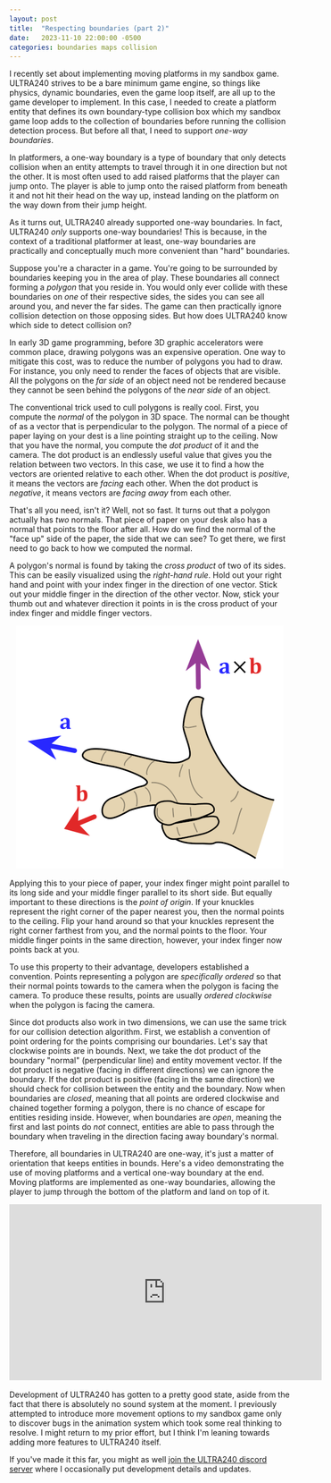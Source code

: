 ```yaml
---
layout: post
title:  "Respecting boundaries (part 2)"
date:   2023-11-10 22:00:00 -0500
categories: boundaries maps collision
---
```


I recently set about implementing moving platforms in my sandbox game. ULTRA240
strives to be a bare minimum game engine, so things like physics, dynamic
boundaries, even the game loop itself, are all up to the game developer to
implement. In this case, I needed to create a platform entity that defines its
own boundary-type collision box which my sandbox game loop adds to the
collection of boundaries before running the collision detection process.
But before all that, I need to support *one-way boundaries*.

In platformers, a one-way boundary is a type of boundary that only detects
collision when an entity attempts to travel through it in one direction but
not the other. It is most often used to add raised platforms that the player
can jump onto. The player is able to jump onto the raised platform from beneath
it and not hit their head on the way up, instead landing on the platform on
the way down from their jump height.

<div style="text-align:center">
    <canvas id="jump" width="400" height="340"></canvas>
</div>

As it turns out, ULTRA240 already supported one-way boundaries. In fact,
ULTRA240 *only* supports one-way boundaries! This is because, in the context of
a traditional platformer at least, one-way boundaries are practically and
conceptually much more convenient than "hard" boundaries.

Suppose you're a character in a game. You're going to be surrounded by
boundaries keeping you in the area of play. These boundaries all connect
forming a *polygon* that you reside in. You would only ever collide with these
boundaries on *one* of their respective sides, the sides you can see all around
you, and never the far sides. The game can then practically ignore collision
detection on those opposing sides. But how does ULTRA240 know which side to
detect collision on?

In early 3D game programming, before 3D graphic accelerators were common place,
drawing polygons was an expensive operation. One way to mitigate this cost, was
to reduce the number of polygons you had to draw. For instance, you only need to
render the faces of objects that are visible. All the polygons on the *far side*
of an object need not be rendered because they cannot be seen behind the
polygons of the *near side* of an object.

The conventional trick used to cull polygons is really cool. First, you compute
the *normal* of the polygon in 3D space. The normal can be thought of as a
vector that is perpendicular to the polygon. The normal of a piece of paper
laying on your dest is a line pointing straight up to the ceiling. Now that you
have the normal, you compute the *dot product* of it and the camera. The dot
product is an endlessly useful value that gives you the relation between two
vectors. In this case, we use it to find a how the vectors are oriented relative
to each other. When the dot product is *positive*, it means the vectors are
*facing* each other. When the dot product is *negative*, it means vectors are
*facing away* from each other.

That's all you need, isn't it? Well, not so fast. It turns out that a polygon
actually has *two* normals. That piece of paper on your desk also has a normal
that points to the floor after all. How do we find the normal of the "face up"
side of the paper, the side that we can see? To get there, we first need to go
back to how we computed the normal.

A polygon's normal is found by taking the *cross product* of two of its sides.
This can be easily visualized using the *right-hand rule*. Hold out your right
hand and point with your index finger in the direction of one vector. Stick out
your middle finger in the direction of the other vector. Now, stick your thumb
out and whatever direction it points in is the cross product of your index
finger and middle finger vectors.

<div style="text-align: center">
    <img src="/static/right-hand-rule.png">
</div>

Applying this to your piece of paper, your index finger might point parallel to
its long side and your middle finger parallel to its short side. But equally
important to these directions is the *point of origin*. If your knuckles
represent the right corner of the paper nearest you, then the normal points to
the ceiling. Flip your hand around so that your knuckles represent the right
corner farthest from you, and the normal points to the floor. Your middle finger
points in the same direction, however, your index finger now points back at you.

To use this property to their advantage, developers established a convention.
Points representing a polygon are *specifically ordered* so that their normal
points towards to the camera when the polygon is facing the camera. To produce
these results, points are usually *ordered clockwise* when the polygon is
facing the camera.

Since dot products also work in two dimensions, we can use the same trick for
our collision detection algorithm. First, we establish a convention of point
ordering for the points comprising our boundaries. Let's say that clockwise
points are in bounds. Next, we take the dot product of the boundary "normal"
(perpendicular line) and entity movement vector. If the dot product is negative
(facing in different directions) we can ignore the boundary. If the dot
product is positive (facing in the same direction) we should check for
collision between the entity and the boundary. Now when boundaries are *closed*,
meaning that all points are ordered clockwise and chained together forming a
polygon, there is no chance of escape for entities residing inside. However,
when boundaries are *open*, meaning the first and last points do *not* connect,
entities are able to pass through the boundary when traveling in the direction
facing away boundary's normal.

Therefore, all boundaries in ULTRA240 are one-way, it's just a matter of
orientation that keeps entities in bounds. Here's a video demonstrating the use
of moving platforms and a vertical one-way boundary at the end. Moving
platforms are implemented as one-way boundaries, allowing the player to jump
through the bottom of the platform and land on top of it.

<iframe width="560" height="315" src="https://www.youtube.com/embed/WOMSUh3V4uo?si=GRvn0_8K63nJAco6" title="YouTube video player" frameborder="0" allow="accelerometer; autoplay; clipboard-write; encrypted-media; gyroscope; picture-in-picture; web-share" allowfullscreen></iframe>

Development of ULTRA240 has gotten to a pretty good state, aside from the fact
that there is absolutely no sound system at the moment. I previously attempted
to introduce more movement options to my sandbox game only to discover bugs in
the animation system which took some real thinking to resolve. I might return
to my prior effort, but I think I'm leaning towards adding more features to
ULTRA240 itself.

If you've made it this far, you might as well
[join the ULTRA240 discord server](https://discord.gg/5EtStpFzjQ) where I
occasionally put development details and updates.

<script>
function drawImage(ctx, src, x, y, dx, dy, alpha) {
  return new Promise(function(resolve) {
    const img = new Image()
    img.onload = function() {
        const prevAlpha = ctx.globalAlpha
        ctx.globalAlpha = alpha
        ctx.drawImage(img, x, y, dx, dy)
        ctx.globalAlpha = prevAlpha
        resolve()
    }
    img.src = src
  })
}

// Jump
{
  const canvas = document.getElementById('jump')
  const ctx = canvas.getContext('2d')
  ctx.lineWidth = 3
  drawImage(ctx, '/static/tux.png', 100, 220, 100, 100, .5)
  drawImage(ctx, '/static/tux.png', 220, 20, 100, 100, 1.)
  ctx.strokeStyle = 'blue'
  ctx.beginPath()
  ctx.moveTo(80, 120)
  ctx.lineTo(320, 120)
  ctx.closePath()
  ctx.stroke()
  ctx.strokeStyle = 'green'
  ctx.save()
  ctx.scale(.25, 1)
  ctx.beginPath()
  ctx.arc(810, 230, 200, -1, 3.25, true)
  ctx.restore()
  ctx.stroke()
  ctx.beginPath()
  ctx.moveTo(233, 45)
  ctx.lineTo(230, 61)
  ctx.moveTo(213, 54)
  ctx.lineTo(230, 61)
  ctx.closePath()
  ctx.stroke()
}
</script>
